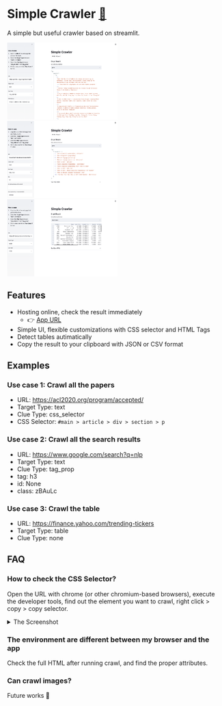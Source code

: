 # Simple Crawler [🔗](https://share.streamlit.io/peinan/streamlit-simple-crawler/main/main.py)

A simple but useful crawler based on streamlit.

<p float="left">
  <img src="doc/imgs/uc1.png" height="180" />
  <img src="doc/imgs/uc2.png" height="180" />
  <img src="doc/imgs/uc3.png" height="180" />
</p>

## Features

- Hosting online, check the result immediately
  - 👉 [App URL](https://share.streamlit.io/peinan/streamlit-simple-crawler/main/main.py)
- Simple UI, flexible customizations with CSS selector and HTML Tags
- Detect tables autimatically
- Copy the result to your clipboard with JSON or CSV format

## Examples

### Use case 1: Crawl all the papers

- URL: https://acl2020.org/program/accepted/
- Target Type: text
- Clue Type: css_selector
- CSS Selector: `#main > article > div > section > p`

### Use case 2: Crawl all the search results

- URL: https://www.google.com/search?q=nlp
- Target Type: text
- Clue Type: tag_prop
- tag: h3
- id: None
- class: zBAuLc

### Use case 3: Crawl the table

- URL: https://finance.yahoo.com/trending-tickers
- Target Type: table
- Clue Type: none

## FAQ

### How to check the CSS Selector?

Open the URL with chrome (or other chromium-based browsers), execute the developer tools, find out the element you want to crawl, right click > copy > copy selector.

<details><summary>The Screenshot</summary>

![](./doc/imgs/css_selector.png)

</details>

### The environment are different between my browser and the app

Check the full HTML after running crawl, and find the proper attributes.

### Can crawl images?

Future works 🤗
